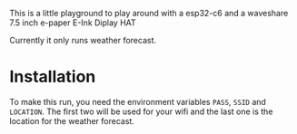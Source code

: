 This is a little playground to play around with a esp32-c6 and a waveshare 7.5 inch e-paper E-Ink Diplay HAT

Currently it only runs weather forecast.

# Installation
To make this run, you need the environment variables `PASS`, `SSID` and `LOCATION`. The first two will be used for your wifi and the last one is the location for the weather forecast.